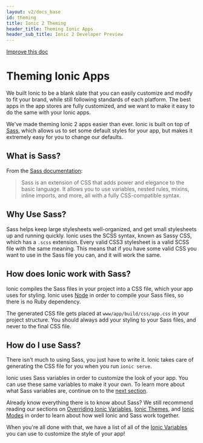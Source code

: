 ```yaml
---
layout: v2/docs_base
id: theming
title: Ionic 2 Theming
header_title: Theming Ionic Apps
header_sub_title: Ionic 2 Developer Preview
---
```

<div class="improve-docs">
  <a href='https://github.com/driftyco/ionic-site/edit/ionic2/docs/v2/theming/index.md'>
    Improve this doc
  </a>
</div>

<h1 class="title">Theming Ionic Apps</h1>

We built Ionic to be a blank slate that you can easily customize and modify to fit your brand, while
still following standards of each platform. The best apps in the app stores are fully customized, and we want to make it easy to do the same with your Ionic apps.

We've made theming Ionic 2 apps easier than ever. Ionic is built on top of [Sass](../../what-is/#sass), which allows us to set some default styles for your app, but makes it extremely easy for you to change our defaults.

## What is Sass?

From the [Sass documentation](http://sass-lang.com/documentation/file.SASS_REFERENCE.html):

> Sass is an extension of CSS that adds power and elegance to the basic language. It allows you to use variables, nested rules, mixins, inline imports, and more, all with a fully CSS-compatible syntax.

## Why Use Sass?

Sass helps keep large stylesheets well-organized, and get small stylesheets up and running quickly. Ionic uses the SCSS syntax, known as Sassy CSS, which has a `.scss` extension. Every valid CSS3 stylesheet is a valid SCSS file with the same meaning. This means that if you have some valid CSS you want to use in the Sass file you can, and it will work the same.

## How does Ionic work with Sass?

Ionic compiles the Sass files in your project into a CSS file, which your app uses for styling. Ionic uses [Node](../../what-is/#node) in order to compile your Sass files, so there is no Ruby dependency.

The generated CSS file gets placed at `www/app/build/css/app.css` in your project structure. You should always add your styling to your Sass files, and never to the final CSS file.

## How do I use Sass?

There isn't much to using Sass, you just have to write it. Ionic takes care of generating the CSS file for you when you run `ionic serve`.

Ionic uses Sass variables in order to customize the look of your app. You can use these same variables to make it your own. To learn more about what Sass variables are, continue on to the [next section](./sass-variables/).

Already know everything there is to know about Sass? We still recommend reading our sections on [Overriding Ionic Variables](./overriding-ionic/), [Ionic Themes](./ionic-themes/), and [Ionic Modes](./ionic-modes/) in order to learn about how well Ionic and Sass work together.

When you're all done with that, we have a list of all of the [Ionic Variables](./ionic-variables/) you can use to customize the style of your app!
